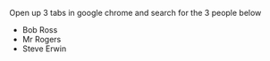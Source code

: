 Open up 3 tabs in google chrome and search for the 3 people below

- Bob Ross
- Mr Rogers
- Steve Erwin
